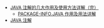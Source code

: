  - [JAVA 注解的几大作用及使用方法详解（完）](http://www.tmser.com/?post=34)
    - [PACKAGE-INFO.JAVA 作用及用法详解](http://www.tmser.com/index.php?post=36)
 - [JAVA 注解](http://www.cnblogs.com/hanxirensheng/articles/2398254.html)
